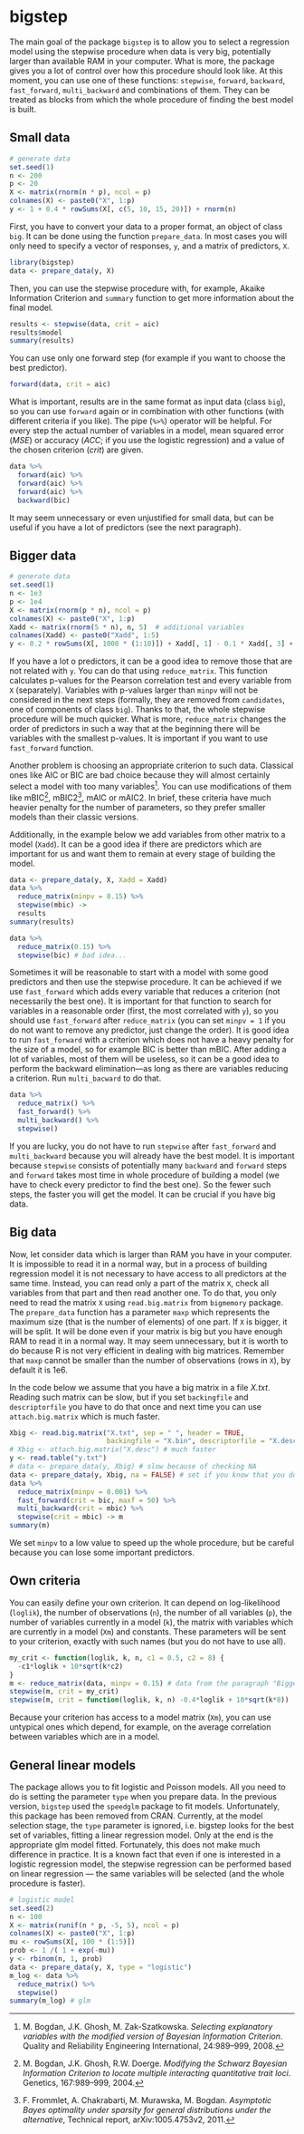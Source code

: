 
<!-- README.md is generated from README.Rmd. Please edit that file -->

# bigstep

The main goal of the package `bigstep` is to allow you to select a
regression model using the stepwise procedure when data is very big,
potentially larger than available RAM in your computer. What is more,
the package gives you a lot of control over how this procedure should
look like. At this moment, you can use one of these functions:
`stepwise`, `forward`, `backward`, `fast_forward`, `multi_backward` and
combinations of them. They can be treated as blocks from which the whole
procedure of finding the best model is built.

## Small data

``` r
# generate data
set.seed(1)
n <- 200
p <- 20
X <- matrix(rnorm(n * p), ncol = p)
colnames(X) <- paste0("X", 1:p)
y <- 1 + 0.4 * rowSums(X[, c(5, 10, 15, 20)]) + rnorm(n)
```

First, you have to convert your data to a proper format, an object of
class `big`. It can be done using the function `prepare_data`. In most
cases you will only need to specify a vector of responses, `y`, and a
matrix of predictors, `X`.

``` r
library(bigstep)
data <- prepare_data(y, X)
```

Then, you can use the stepwise procedure with, for example, Akaike
Information Criterion and `summary` function to get more information
about the final model.

``` r
results <- stepwise(data, crit = aic)
results$model
summary(results)
```

You can use only one forward step (for example if you want to choose the
best predictor).

``` r
forward(data, crit = aic)
```

What is important, results are in the same format as input data (class
`big`), so you can use `forward` again or in combination with other
functions (with different criteria if you like). The pipe (`%>%`)
operator will be helpful. For every step the actual number of variables
in a model, mean squared error (*MSE*) or accuracy (*ACC*; if you use
the logistic regression) and a value of the chosen criterion (*crit*)
are given.

``` r
data %>%
  forward(aic) %>% 
  forward(aic) %>% 
  forward(aic) %>% 
  backward(bic)
```

It may seem unnecessary or even unjustified for small data, but can be
useful if you have a lot of predictors (see the next paragraph).

## Bigger data

``` r
# generate data
set.seed(1)
n <- 1e3
p <- 1e4
X <- matrix(rnorm(p * n), ncol = p)
colnames(X) <- paste0("X", 1:p)
Xadd <- matrix(rnorm(5 * n), n, 5)  # additional variables
colnames(Xadd) <- paste0("Xadd", 1:5)
y <- 0.2 * rowSums(X[, 1000 * (1:10)]) + Xadd[, 1] - 0.1 * Xadd[, 3] + rnorm(n)
```

If you have a lot o predictors, it can be a good idea to remove those
that are not related with `y`. You can do that using `reduce_matrix`.
This function calculates p-values for the Pearson correlation test and
every variable from `X` (separately). Variables with p-values larger
than `minpv` will not be considered in the next steps (formally, they
are removed from `candidates`, one of components of class `big`). Thanks
to that, the whole stepwise procedure will be much quicker. What is
more, `reduce_matrix` changes the order of predictors in such a way that
at the beginning there will be variables with the smallest p-values. It
is important if you want to use `fast_forward` function.

Another problem is choosing an appropriate criterion to such data.
Classical ones like AIC or BIC are bad choice because they will almost
certainly select a model with too many variables[^1]. You can use
modifications of them like mBIC[^2], mBIC2[^3], mAIC or mAIC2. In brief,
these criteria have much heavier penalty for the number of parameters,
so they prefer smaller models than their classic versions.

Additionally, in the example below we add variables from other matrix to
a model (`Xadd`). It can be a good idea if there are predictors which
are important for us and want them to remain at every stage of building
the model.

``` r
data <- prepare_data(y, X, Xadd = Xadd)
data %>%
  reduce_matrix(minpv = 0.15) %>%
  stepwise(mbic) ->
  results
summary(results)

data %>%
  reduce_matrix(0.15) %>%
  stepwise(bic) # bad idea...
```

Sometimes it will be reasonable to start with a model with some good
predictors and then use the stepwise procedure. It can be achieved if we
use `fast_forward` which adds every variable that reduces a criterion
(not necessarily the best one). It is important for that function to
search for variables in a reasonable order (first, the most correlated
with `y`), so you should use `fast_forward` after `reduce_matrix` (you
can set `minpv = 1` if you do not want to remove any predictor, just
change the order). It is good idea to run `fast_forward` with a
criterion which does not have a heavy penalty for the size of a model,
so for example BIC is better than mBIC. After adding a lot of variables,
most of them will be useless, so it can be a good idea to perform the
backward elimination—as long as there are variables reducing a
criterion. Run `multi_bacward` to do that.

``` r
data %>%
  reduce_matrix() %>%
  fast_forward() %>% 
  multi_backward() %>% 
  stepwise()
```

If you are lucky, you do not have to run `stepwise` after `fast_forward`
and `multi_backward` because you will already have the best model. It is
important because `stepwise` consists of potentially many `backward` and
`forward` steps and `forward` takes most time in whole procedure of
building a model (we have to check every predictor to find the best
one). So the fewer such steps, the faster you will get the model. It can
be crucial if you have big data.

## Big data

Now, let consider data which is larger than RAM you have in your
computer. It is impossible to read it in a normal way, but in a process
of building regression model it is not necessary to have access to all
predictors at the same time. Instead, you can read only a part of the
matrix `X`, check all variables from that part and then read another
one. To do that, you only need to read the matrix `X` using
`read.big.matrix` from `bigmemory` package. The `prepare_data` function
has a parameter `maxp` which represents the maximum size (that is the
number of elements) of one part. If `X` is bigger, it will be split. It
will be done even if your matrix is big but you have enough RAM to read
it in a normal way. It may seem unnecessary, but it is worth to do
because R is not very efficient in dealing with big matrices. Remember
that `maxp` cannot be smaller than the number of observations (rows in
`X`), by default it is 1e6.

In the code below we assume that you have a big matrix in a file
*X.txt*. Reading such matrix can be slow, but if you set `backingfile`
and `descriptorfile` you have to do that once and next time you can use
`attach.big.matrix` which is much faster.

``` r
Xbig <- read.big.matrix("X.txt", sep = " ", header = TRUE,
                        backingfile = "X.bin", descriptorfile = "X.desc")
# Xbig <- attach.big.matrix("X.desc") # much faster
y <- read.table("y.txt")
# data <- prepare_data(y, Xbig) # slow because of checking NA
data <- prepare_data(y, Xbig, na = FALSE) # set if you know that you do not have NA
data %>%
  reduce_matrix(minpv = 0.001) %>%
  fast_forward(crit = bic, maxf = 50) %>%
  multi_backward(crit = mbic) %>%
  stepwise(crit = mbic) -> m
summary(m)
```

We set `minpv` to a low value to speed up the whole procedure, but be
careful because you can lose some important predictors.

## Own criteria

You can easily define your own criterion. It can depend on
log-likelihood (`loglik`), the number of observations (`n`), the number
of all variables (`p`), the number of variables currently in a model
(`k`), the matrix with variables which are currently in a model (`Xm`)
and constants. These parameters will be sent to your criterion, exactly
with such names (but you do not have to use all).

``` r
my_crit <- function(loglik, k, n, c1 = 0.5, c2 = 8) {
  -c1*loglik + 10*sqrt(k*c2)
}
m <- reduce_matrix(data, minpv = 0.15) # data from the paragraph "Bigger data"
stepwise(m, crit = my_crit)
stepwise(m, crit = function(loglik, k, n) -0.4*loglik + 10*sqrt(k*8))
```

Because your criterion has access to a model matrix (`Xm`), you can use
untypical ones which depend, for example, on the average correlation
between variables which are in a model.

## General linear models

The package allows you to fit logistic and Poisson models. All you need
to do is setting the parameter `type` when you prepare data. In the
previous version, `bigstep` used the `speedglm` package to fit models.
Unfortunately, this package has been removed from CRAN. Currently, at
the model selection stage, the `type` parameter is ignored, i.e. bigstep
looks for the best set of variables, fitting a linear regression model.
Only at the end is the appropriate glm model fitted. Fortunately, this
does not make much difference in practice. It is a known fact that even
if one is interested in a logistic regression model, the stepwise
regression can be performed based on linear regression — the same
variables will be selected (and the whole procedure is faster).

``` r
# logistic model
set.seed(2)
n <- 100
X <- matrix(runif(n * p, -5, 5), ncol = p)
colnames(X) <- paste0("X", 1:p)
mu <- rowSums(X[, 100 * (1:5)])
prob <- 1 /( 1 + exp(-mu))
y <- rbinom(n, 1, prob)
data <- prepare_data(y, X, type = "logistic")
m_log <- data %>%
  reduce_matrix() %>%
  stepwise()
summary(m_log) # glm
```

[^1]: M. Bogdan, J.K. Ghosh, M. Zak-Szatkowska. *Selecting explanatory
    variables with the modified version of Bayesian Information
    Criterion*. Quality and Reliability Engineering International,
    24:989–999, 2008.

[^2]: M. Bogdan, J.K. Ghosh, R.W. Doerge. *Modifying the Schwarz
    Bayesian Information Criterion to locate multiple interacting
    quantitative trait loci*. Genetics, 167:989–999, 2004.

[^3]: F. Frommlet, A. Chakrabarti, M. Murawska, M. Bogdan. *Asymptotic
    Bayes optimality under sparsity for general distributions under the
    alternative*, Technical report, arXiv:1005.4753v2, 2011.
